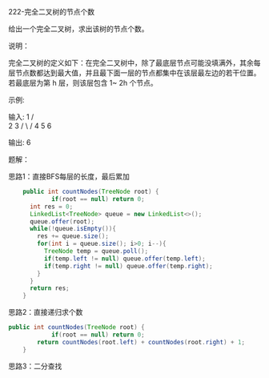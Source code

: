 222-完全二叉树的节点个数

给出一个完全二叉树，求出该树的节点个数。

说明：

完全二叉树的定义如下：在完全二叉树中，除了最底层节点可能没填满外，其余每层节点数都达到最大值，并且最下面一层的节点都集中在该层最左边的若干位置。若最底层为第 h 层，则该层包含 1~ 2h 个节点。

示例:

输入: 
    1
   / \
  2   3
 / \  /
4  5 6

输出: 6

题解：

思路1：直接BFS每层的长度，最后累加

```java
    public int countNodes(TreeNode root) {
			if(root == null) return 0;
      int res = 0;
      LinkedList<TreeNode> queue = new LinkedList<>();
      queue.offer(root);
      while(!queue.isEmpty()){
        res += queue.size();
        for(int i = queue.size(); i>0; i--){
          TreeNode temp = queue.poll();
          if(temp.left != null) queue.offer(temp.left);
          if(temp.right != null) queue.offer(temp.right);
        }
      }
      return res;
    }
```

思路2：直接递归求个数

```java
public int countNodes(TreeNode root) {
			if(root == null) return 0;
  		return countNodes(root.left) + countNodes(root.right) + 1;
    }
```

思路3：二分查找
